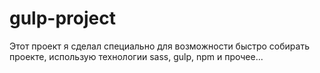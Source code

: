 # gulp-project

Этот проект я сделал специально для возможности быстро собирать проекте, использую технологии sass, gulp, npm и прочее...
